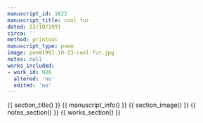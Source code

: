 ```yaml
---
manuscript_id: 1822
manuscript_title: cool fur
dated: 23/10/1991
circa: ''
method: printout
manuscript_type: poem
image: poem1991-10-23-cool-fur.jpg
notes: null
works_included:
- work_id: 920
  altered: 'no'
  edited: 'no'
---
```


{{ section_title() }}
{{ manuscript_info() }}
{{ section_image() }}
{{ notes_section() }}
{{ works_section() }}
